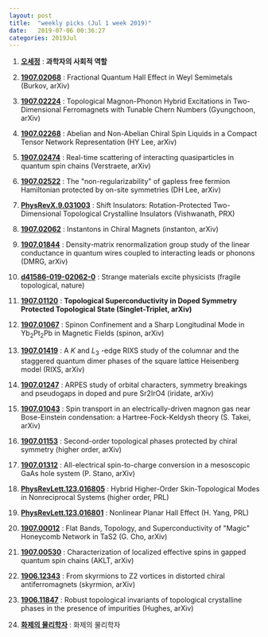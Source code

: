 ```yaml
---
layout: post
title:  "weekly picks (Jul 1 week 2019)"
date:   2019-07-06 00:36:27
categories: 2019Jul
---
```


1. **[오세정](http://webzine.kps.or.kr/contents/data/webzine/webzine/15622086851.pdf)** : **과학자의 사회적 역할**


1. **[1907.02068](http://arxiv.org/abs/1907.02068)** : Fractional Quantum Hall Effect in Weyl Semimetals (Burkov, arXiv)

1. **[1907.02224](http://arxiv.org/abs/1907.02224)** : Topological Magnon-Phonon Hybrid Excitations in Two-Dimensional Ferromagnets with Tunable Chern Numbers (Gyungchoon, arXiv)

1. **[1907.02268](http://arxiv.org/abs/1907.02268)** : Abelian and Non-Abelian Chiral Spin Liquids in a Compact Tensor Network Representation (HY Lee, arXiv)

1. **[1907.02474](http://arxiv.org/abs/1907.02474)** : Real-time scattering of interacting quasiparticles in quantum spin chains (Verstraete, arXiv)

1. **[1907.02522](http://arxiv.org/abs/1907.02522)** : The "non-regularizability" of gapless free fermion Hamiltonian protected by on-site symmetries (DH Lee, arXiv)


1. **[PhysRevX.9.031003](https://link.aps.org/doi/10.1103/PhysRevX.9.031003)** : Shift Insulators: Rotation-Protected Two-Dimensional Topological Crystalline Insulators (Vishwanath, PRX)

1. **[1907.02062](http://arxiv.org/abs/1907.02062)** : Instantons in Chiral Magnets (instanton, arXiv)

1. **[1907.01844](http://arxiv.org/abs/1907.01844)** : Density-matrix renormalization group study of the linear conductance in quantum wires coupled to interacting leads or phonons (DMRG, arXiv)

1. **[d41586-019-02062-0](https://www.nature.com/magazine-assets/d41586-019-02062-0/d41586-019-02062-0.pdf)** : Strange materials excite physicists (fragile topological, nature)


1. **[1907.01120](http://arxiv.org/abs/1907.01120)** : **Topological Superconductivity in Doped Symmetry Protected Topological State (Singlet-Triplet, arXiv)**

1. **[1907.01067](http://arxiv.org/abs/1907.01067)** : Spinon Confinement and a Sharp Longitudinal Mode in Yb$_2$Pt$_2$Pb in Magnetic Fields (spinon, arXiv)

1. **[1907.01419](http://arxiv.org/abs/1907.01419)** : A $K$ and $L_{3}$ -edge RIXS study of the columnar and the staggered quantum dimer phases of the square lattice Heisenberg model (RIXS, arXiv)

1. **[1907.01247](http://arxiv.org/abs/1907.01247)** : ARPES study of orbital characters, symmetry breakings and pseudogaps in doped and pure Sr2IrO4 (iridate, arXiv)

1. **[1907.01043](http://arxiv.org/abs/1907.01043)** : Spin transport in an electrically-driven magnon gas near Bose-Einstein condensation: a Hartree-Fock-Keldysh theory (S. Takei, arXiv)


1. **[1907.01153](http://arxiv.org/abs/1907.01153)** : Second-order topological phases protected by chiral symmetry (higher order, arXiv)


1. **[1907.01312](http://arxiv.org/abs/1907.01312)** : All-electrical spin-to-charge conversion in a mesoscopic GaAs hole system (P. Stano, arXiv)


1. **[PhysRevLett.123.016805](https://link.aps.org/doi/10.1103/PhysRevLett.123.016805)** : Hybrid Higher-Order Skin-Topological Modes in Nonreciprocal Systems (higher order, PRL)


1. **[PhysRevLett.123.016801](https://link.aps.org/doi/10.1103/PhysRevLett.123.016801)** : Nonlinear Planar Hall Effect (H. Yang, PRL)

1. **[1907.00012](http://arxiv.org/abs/1907.00012)** : Flat Bands, Topology, and Superconductivity of "Magic" Honeycomb Network in TaS2 (G. Cho, arXiv)

1. **[1907.00530](http://arxiv.org/abs/1907.00530)** : Characterization of localized effective spins in gapped quantum spin chains (AKLT, arXiv)



1. **[1906.12343](http://arxiv.org/abs/1906.12343)** : From skyrmions to Z2 vortices in distorted chiral antiferromagnets (skyrmion, arXiv)

1. **[1906.11847](http://arxiv.org/abs/1906.11847)** : Robust topological invariants of topological crystalline phases in the presence of impurities (Hughes, arXiv)


1. **[화제의 물리학자](http://webzine.kps.or.kr/contents/data/webzine/webzine/15622091241.pdf)** : 화제의 물리학자


















